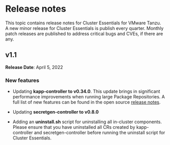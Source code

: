 # Release notes

This topic contains release notes for Cluster Essentials for VMware Tanzu. A new minor release for Cluster Essentials is publish every quarter. Monthly patch releases are published to address critical bugs and CVEs, if there are any.

## <a id='1-1'></a> v1.1

**Release Date**: April 5, 2022

### <a id='1-1-new-features'></a> New features

* Updating **kapp-controller to v0.34.0**. This update brings in significant performance improvements when running large Package Repositories. A full list of new features can be found in the open source [release notes](https://github.com/vmware-tanzu/carvel-kapp-controller/releases).

* Updating **secretgen-controller to v0.8.0**

* Adding an **uninstall.sh** script for uninstalling all in-cluster components. Please ensure that you have uninstalled all CRs created by kapp-controller and secretgen-controller before running the uninstall script for Cluster Essentials.
